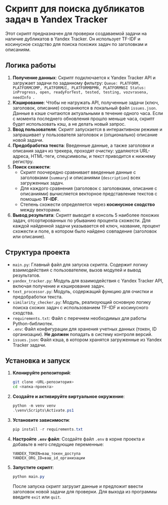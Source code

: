 # Скрипт для поиска дубликатов задач в Yandex Tracker

Этот скрипт предназначен для проверки создаваемой задачи на наличие дубликатов в Yandex Tracker. Он использует TF-IDF и косинусное сходство для поиска похожих задач по заголовкам и описаниям.

## Логика работы

1.  **Получение данных**: 
Скрипт подключается к Yandex Tracker API и загружает задачи по заданному фильтру: `Queue: PLATFORM, PLATFORMCOMP, PLATFORMUI, PLATFORMBPMN, PLATFORMNSI Status: inProgress, open, readyForTest, tested, testing, vozvrasena, needInfo `.
2.  **Кэширование**: Чтобы не нагружать API, полученные задачи (ключ, заголовок, описание) сохраняются в локальный файл `issues.json`. Данные в кэше считаются актуальными в течение одного часа. Если с момента последнего обновления прошло меньше часа, скрипт будет использовать кэш, а не делать новый запрос.
3.  **Ввод пользователя**: Скрипт запускается в интерактивном режиме и запрашивает у пользователя заголовок и (опционально) описание новой задачи.
4.  **Предобработка текста**: Введенные данные, а также заголовки и описания задач из трекера, проходят очистку: удаляются URL-адреса, HTML-теги, спецсимволы, и текст приводится к нижнему регистру.
5.  **Поиск схожести**:
    *   Скрипт поочередно сравнивает введенные данные с заголовками (`summary`) и описаниями (`description`) всех загруженных задач.
    *   Для каждого сравнения (заголовок с заголовками, описание с описаниями) вычисляется векторное представление текстов с помощью **TF-IDF**.
    *   Степень схожести определяется через **косинусное сходство** между векторами.
6.  **Вывод результата**: Скрипт выводит в консоль 5 наиболее похожих задач, отсортированных по убыванию процента схожести. Для каждой найденной задачи указывается её ключ, название, процент схожести и поле, в котором было найдено совпадение (заголовок или описание).

## Структура проекта

*   `main.py`: Главный файл для запуска скрипта. Содержит логику взаимодействия с пользователем, вызов модулей и вывод результатов.
*   `yandex_tracker.py`: Модуль для взаимодействия с Yandex Tracker API, включая получение и кэширование задач.
*   `text_processor.py`: Модуль, содержащий функцию для очистки и предобработки текста.
*   `similarity_checker.py`: Модуль, реализующий основную логику поиска схожих задач с использованием TF-IDF и косинусного сходства.
*   `requirements.txt`: Файл с перечнем необходимых для работы Python-библиотек.
*   `.env`: Файл конфигурации для хранения учетных данных (токен, ID организации). **Не должен** попадать в систему контроля версий.
*   `issues.json`: Файл кэша, в котором хранятся загруженные из Yandex Tracker задачи.

## Установка и запуск

1.  **Клонируйте репозиторий**:
    ```bash
    git clone <URL-репозитория>
    cd <папка-проекта>
    ```

2.  **Создайте и активируйте виртуальное окружение**:
    ```powershell
    python -m venv venv
    .\venv\Scripts\Activate.ps1
    ```

3.  **Установите зависимости**:
    ```powershell
    pip install -r requirements.txt
    ```

4.  **Настройте `.env` файл**:
    Создайте файл `.env` в корне проекта и добавьте в него следующие переменные:
    ```
    YANDEX_TOKEN=ваш_токен_доступа
    YANDEX_ORG_ID=ваш_id_организации
    ```

5.  **Запустите скрипт**:
    ```powershell
    python main.py
    ```
    После запуска скрипт загрузит данные и предложит ввести заголовок новой задачи для проверки. Для выхода из программы введите `exit` или `quit`.